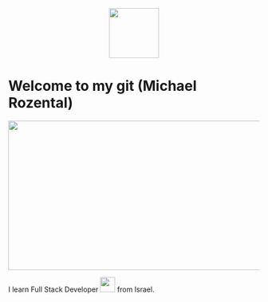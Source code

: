 <div id="header" align="center">
  <img src="https://media.giphy.com/media/M9gbBd9nbDrOTu1Mqx/giphy.gif" width="100"/>
</div>
<h1>
  Welcome to my git (Michael Rozental)
</h1>
<div align="center">
  <img src="https://media.giphy.com/media/dWesBcTLavkZuG35MI/giphy.gif" width="600" height="300"/>
</div>

I learn Full Stack Developer <img src="https://media.giphy.com/media/WUlplcMpOCEmTGBtBW/giphy.gif" width="30"> from Israel.


